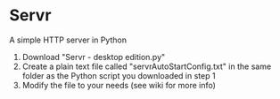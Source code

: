 Servr
=====

A simple HTTP server in Python
1. Download "Servr - desktop edition.py"
2. Create a plain text file called "servrAutoStartConfig.txt" in the same folder as the Python script you downloaded in step 1
3. Modify the file to your needs (see wiki for more info)